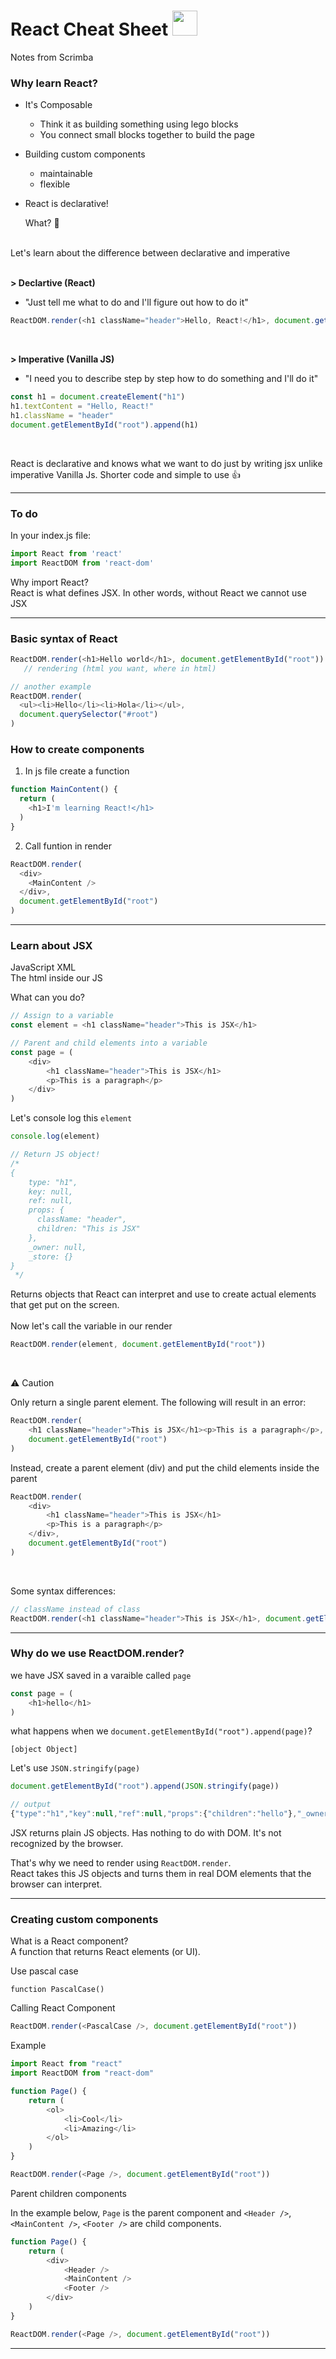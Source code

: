 # React Cheat Sheet <img src="https://cdn.jsdelivr.net/gh/devicons/devicon/icons/react/react-original.svg" width="40" height="40" />


Notes from Scrimba 

### Why learn React?
- It's Composable 
  - Think it as building something using lego blocks 
  - You connect small blocks together to build the page
- Building custom components 
  - maintainable
  - flexible
  
- React is declarative! 

     What? 🤔  
     <br>

Let's learn about the difference between declarative and imperative   
<br>

**> Declartive (React)**

- "Just tell me what to do and I'll figure out how to do it"
```` javascript
ReactDOM.render(<h1 className="header">Hello, React!</h1>, document.getElementById("root"))
````
<br>

**> Imperative (Vanilla JS)**

- "I need you to describe step by step how to do something and I'll do it"
```` javascript
const h1 = document.createElement("h1")
h1.textContent = "Hello, React!"
h1.className = "header"
document.getElementById("root").append(h1)
````
<br>

React is declarative and knows what we want to do just by writing jsx unlike imperative Vanilla Js. Shorter code and simple to use 👍

---

### To do

In your index.js file:
```` javascript 
import React from 'react'
import ReactDOM from 'react-dom'
````

Why import React?     
React is what defines JSX. In other words, without React we cannot use JSX 

---

### Basic syntax of React
```` javascript
ReactDOM.render(<h1>Hello world</h1>, document.getElementById("root"))
   // rendering (html you want, where in html)
````
```` javascript
// another example 
ReactDOM.render(
  <ul><li>Hello</li><li>Hola</li></ul>, 
  document.querySelector("#root")
)
````
### How to create components

1. In js file create a function 
```` javascript
function MainContent() {
  return (
    <h1>I'm learning React!</h1>
  )
}
```` 
2. Call funtion in render
```` javascript
ReactDOM.render(
  <div>
    <MainContent />
  </div>,
  document.getElementById("root")
)
````
---

### Learn about JSX

JavaScript XML <br>
The html inside our JS 

What can you do? 
```` javascript
// Assign to a variable 
const element = <h1 className="header">This is JSX</h1>

// Parent and child elements into a variable
const page = (
    <div>
        <h1 className="header">This is JSX</h1>
        <p>This is a paragraph</p>
    </div>
)
````
Let's console log this `element`
```` javascript
console.log(element)

// Return JS object!
/*
{
    type: "h1", 
    key: null, 
    ref: null, 
    props: {
      className: "header", 
      children: "This is JSX"
    }, 
    _owner: null, 
    _store: {}
}
 */
 ````
 Returns objects that React can interpret and use to create actual elements that get put on the screen.   
 <br>
 Now let's call the variable in our render
 ```` javascript
ReactDOM.render(element, document.getElementById("root"))
````
<br>

⚠️ Caution

Only return a single parent element. The following will result in an error: 
```` javascript
ReactDOM.render(
    <h1 className="header">This is JSX</h1><p>This is a paragraph</p>, 
    document.getElementById("root")
)
````
Instead, create a parent element (div) and put the child elements inside the parent
```` javascript
ReactDOM.render(
    <div>
        <h1 className="header">This is JSX</h1>
        <p>This is a paragraph</p>
    </div>,
    document.getElementById("root")
)
````
<br>

Some syntax differences:
```` javascript
// className instead of class
ReactDOM.render(<h1 className="header">This is JSX</h1>, document.getElementById("root"))
````
---

### Why do we use ReactDOM.render? 
we have JSX saved in a varaible called `page`
```` javascript
const page = (
    <h1>hello</h1>
)
````
what happens when we `document.getElementById("root").append(page)`?
````
[object Object]
````
Let's use `JSON.stringify(page)`
```` javascript
document.getElementById("root").append(JSON.stringify(page))

// output
{"type":"h1","key":null,"ref":null,"props":{"children":"hello"},"_owner":null,"_store":{}}
````
JSX returns plain JS objects. Has nothing to do with DOM. It's not recognized by the browser. 

That's why we need to render using `ReactDOM.render`.     
React takes this JS objects and turns them in real DOM elements that the browser can interpret. 

---

### Creating custom components 

What is a React component?              
A function that returns React elements (or UI).    

Use pascal case 
          
`function PascalCase()`

Calling React Component
```` javascript 
ReactDOM.render(<PascalCase />, document.getElementById("root"))
````
Example   
```` javascript 
import React from "react"
import ReactDOM from "react-dom"

function Page() {
    return (
        <ol>
            <li>Cool</li>
            <li>Amazing</li>
        </ol>
    )
}

ReactDOM.render(<Page />, document.getElementById("root"))
````

Parent children components    

In the example below, `Page` is the parent component and `<Header />`, `<MainContent />`, `<Footer />` are child components.

```` javascript
function Page() {              
    return (
        <div>
            <Header />         
            <MainContent />
            <Footer />
        </div>
    )
}

ReactDOM.render(<Page />, document.getElementById("root"))
````

---




